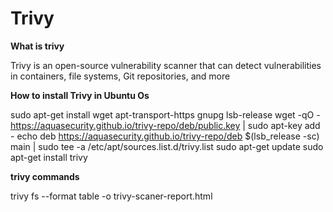 # Trivy
**What is trivy**


Trivy is an open-source vulnerability scanner that can detect vulnerabilities in containers, file systems, Git repositories, and more

**How to install Trivy in Ubuntu Os**


sudo apt-get install wget apt-transport-https gnupg lsb-release
wget -qO - https://aquasecurity.github.io/trivy-repo/deb/public.key | sudo apt-key add -
echo deb https://aquasecurity.github.io/trivy-repo/deb $(lsb_release -sc) main | sudo tee -a /etc/apt/sources.list.d/trivy.list
sudo apt-get update
sudo apt-get install trivy

**trivy commands**


trivy fs --format table -o trivy-scaner-report.html

